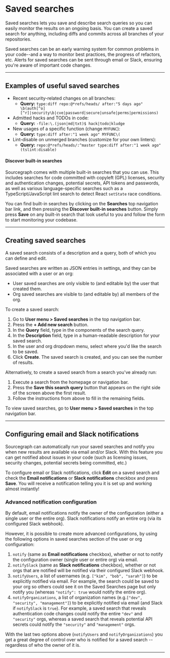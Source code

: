 # Saved searches

Saved searches lets you save and describe search queries so you can easily monitor the results on an ongoing basis. You can create a saved search for anything, including diffs and commits across all branches of your repositories.

Saved searches can be an early warning system for common problems in your code--and a way to monitor best practices, the progress of refactors, etc. Alerts for saved searches can be sent through email or Slack, ensuring you're aware of important code changes.

---

## Examples of useful saved searches

- Recent security-related changes on all branches:
  - **Query:** `type:diff repo:@*refs/heads/ after:"5 days ago" \b(auth[^o][^r]|security\b|cve|password|secure|unsafe|perms|permissions)`
- Admitted hacks and TODOs in code:
  - **Query:** `-file:\.(json|md|txt)$ hack|todo|kludge`
- New usages of a specific function (change `MYFUNC`):
  - **Query:** `type:diff after:"1 week ago" MYFUNC\(`
- Lint-disable on unmerged branches (customize for your own linters):
  - **Query:** `repo:@*refs/heads/:^master type:diff after:"1 week ago" (tslint:disable)`

#### Discover built-in searches

Sourcegraph comes with multiple built-in searches that you can use. This includes searches for code committed with copyleft (GPL) licenses, security and authentication changes, potential secrets, API tokens and passwords, as well as various language-specific searches such as a TypeScript/JavaScript lint search to detect React `setState` race conditions.

You can find built-in searches by clicking on the **Searches** top navigation bar link, and then pressing the **Discover built-in searches** button. Simply press **Save** on any built-in search that look useful to you and follow the form to start monitoring your codebase.

---

## Creating saved searches

A saved search consists of a description and a query, both of which you can define and edit.

Saved searches are written as JSON entries in settings, and they can be associated with a user or an org:

- User saved searches are only visible to (and editable by) the user that created them.
- Org saved searches are visible to (and editable by) all members of the org.

To create a saved search:

1.  Go to **User menu > Saved searches** in the top navigation bar.
1.  Press the **+ Add new search** button.
1.  In the **Query** field, type in the components of the search query.
1.  In the **Description** field, type in a human-readable description for your saved search.
1.  In the user and org dropdown menu, select where you'd like the search to be saved.
1.  Click **Create**. The saved search is created, and you can see the number of results.

Alternatively, to create a saved search from a search you've already run:

1.  Execute a search from the homepage or navigation bar.
1.  Press the **Save this search query** button that appears on the right side of the screen above the first result.
1.  Follow the instructions from above to fill in the remaining fields.

To view saved searches, go to **User menu > Saved searches** in the top navigation bar.

---

## Configuring email and Slack notifications

Sourcegraph can automatically run your saved searches and notify you when new results are available via email and/or Slack. With this feature you can get notified about issues in your code (such as licensing issues, security changes, potential secrets being committed, etc.)

To configure email or Slack notifications, click **Edit** on a saved search and check the **Email notifications** or **Slack notifications** checkbox and press **Save**. You will receive a notification telling you it is set up and working almost instantly!

### Advanced notification configuration

By default, email notifications notify the owner of the configuration (either a single user or the entire org). Slack notifications notify an entire org (via its configured Slack webhook).

However, it is possible to create more advanced configurations, by using the following options in saved searches section of the user or org configuration:

1.  `notify` (same as **Email notifications** checkbox), whether or not to notify the configuration owner (single user or entire org) via email.
1.  `notifySlack` (same as **Slack notifications** checkbox), whether or not orgs that are notified will be notified via their configured Slack webhook.
1.  `notifyUsers`, a list of usernames (e.g. `["kim", "bob", "sarah"]`) to be explicitly notified via email. For example, the search could be saved to your org so others could see it on the Saved Searches page but only notify you (whereas `"notify": true` would notify the entire org).
1.  `notifyOrganizations`, a list of organization names (e.g.`["dev", "security", "management"]`) to be explicitly notified via email (and Slack if `notifySlack` is `true`). For example, a saved search that reveals authentication code changes could notify the entire `"dev"` and `"security"` orgs, whereas a saved search that reveals potential API secrets could notify the `"security"` and `"management"` orgs.

With the last two options above (`notifyUsers` and `notifyOrganizations`) you get a great degree of control over who is notified for a saved search -- regardless of who the owner of it is.

---
